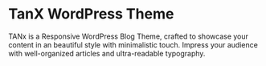 # TanX WordPress Theme

TANx is a Responsive WordPress Blog Theme, crafted to showcase your content in an beautiful style with minimalistic touch. Impress your audience with well-organized articles and ultra-readable typography.
